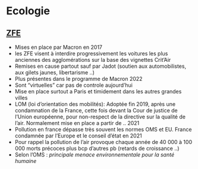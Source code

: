 # Ecologie



## [ZFE](https://www.lemonde.fr/planete/article/2022/03/22/election-presidentielle-les-zones-a-faibles-emissions-dans-le-collimateur-de-nombreux-candidats_6118541_3244.html)

- Mises en place par Macron en 2017
- les ZFE visent à interdire progressivement les voitures les plus anciennes des agglomérations sur la base des vignettes Crit’Air
- Remises en cause partout sauf par Jadot (soutien aux automobilistes, aux gilets jaunes, libertarisme ..)
- Plus présentes dans le programme de Macron 2022
- Sont “virtuelles” car pas de controle aujourd’hui
- Mise en place surtout a Paris et timidement dans les autres grandes villes
- LOM (loi d’orientation des mobilités): Adoptée fin 2019, après une condamnation de la France, cette fois devant la Cour de justice de l’Union européenne, pour non-respect de la directive sur la qualité de l’air. Normalement mise en place a partir de .. 2021
- Pollution en france dépasse très souvent les normes OMS et EU. France condamnée par l’Europe et le conseil d’état en 2021
- Pour rappel la pollution de l’air provoque chaque année de 40 000 à 100 000 morts précoces plus bcp d’autres pb (retards de croissance ..)
- Selon l’OMS : *principale menace environnementale pour la santé humaine*


